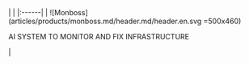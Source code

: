 <div class="product-header" markdown="1">
|   |
|:------|
| ![Monboss](articles/products/monboss.md/header.md/header.en.svg =500x460) <p>AI SYSTEM TO MONITOR AND FIX INFRASTRUCTURE</p> |
</div>